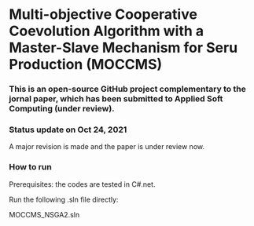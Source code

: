 # Multi-objective Cooperative Coevolution Algorithm with a Master-Slave Mechanism for Seru Production (MOCCMS)
### This is an open-source GitHub project complementary to the jornal paper, which has been submitted to Applied Soft Computing (under review).

### Status update on Oct 24, 2021
A major revision is made and the paper is under review now.

### How to run
Prerequisites: the codes are tested in C#.net.

Run the following .sln file directly:

MOCCMS_NSGA2.sln

